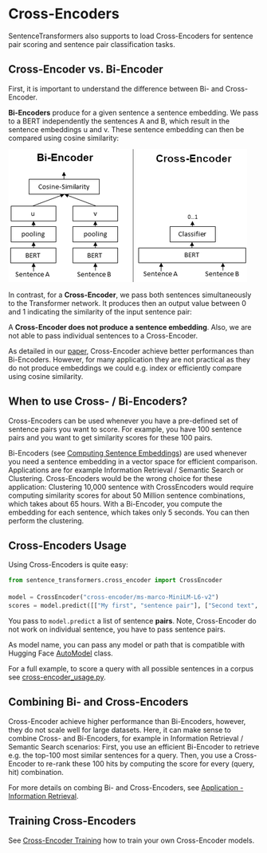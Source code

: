 # Cross-Encoders

SentenceTransformers also supports to load Cross-Encoders for sentence pair scoring and sentence pair classification tasks.

## Cross-Encoder vs. Bi-Encoder

First, it is important to understand the difference between Bi- and Cross-Encoder.

**Bi-Encoders** produce for a given sentence a sentence embedding. We pass to a BERT independently the sentences A and B, which result in the sentence embeddings u and v. These sentence embedding can then be compared using cosine similarity:

![BiEncoder](https://raw.githubusercontent.com/UKPLab/sentence-transformers/master/docs/img/Bi_vs_Cross-Encoder.png)

In contrast, for a **Cross-Encoder**, we pass both sentences simultaneously to the Transformer network. It produces then an output value between 0 and 1 indicating the similarity of the input sentence pair:

A **Cross-Encoder does not produce a sentence embedding**. Also, we are not able to pass individual sentences to a Cross-Encoder.

As detailed in our [paper](https://arxiv.org/abs/1908.10084), Cross-Encoder achieve better performances than Bi-Encoders. However, for many application they are not practical as they do not produce embeddings we could e.g. index or efficiently compare using cosine similarity.

## When to use Cross- / Bi-Encoders?

Cross-Encoders can be used whenever you have a pre-defined set of sentence pairs you want to score. For example, you have 100 sentence pairs and you want to get similarity scores for these 100 pairs.

Bi-Encoders (see [Computing Sentence Embeddings](../../sentence_transformer/applications/computing-embeddings/README.rst)) are used whenever you need a sentence embedding in a vector space for efficient comparison. Applications are for example Information Retrieval / Semantic Search or Clustering. Cross-Encoders would be the wrong choice for these application: Clustering 10,000 sentence with CrossEncoders would require computing similarity scores for about 50 Million sentence combinations, which takes about 65 hours. With a Bi-Encoder, you compute the embedding for each sentence, which takes only 5 seconds. You can then perform the clustering.

## Cross-Encoders Usage

Using Cross-Encoders is quite easy:

```python
from sentence_transformers.cross_encoder import CrossEncoder

model = CrossEncoder("cross-encoder/ms-marco-MiniLM-L6-v2")
scores = model.predict([["My first", "sentence pair"], ["Second text", "pair"]])
```

You pass to `model.predict` a list of sentence **pairs**. Note, Cross-Encoder do not work on individual sentence, you have to pass sentence pairs.

As model name, you can pass any model or path that is compatible with Hugging Face [AutoModel](https://huggingface.co/transformers/model_doc/auto.html) class.

For a full example, to score a query with all possible sentences in a corpus see [cross-encoder_usage.py](cross-encoder_usage.py).

## Combining Bi- and Cross-Encoders

Cross-Encoder achieve higher performance than Bi-Encoders, however, they do not scale well for large datasets. Here, it can make sense to combine Cross- and Bi-Encoders, for example in Information Retrieval / Semantic Search scenarios: First, you use an efficient Bi-Encoder to retrieve e.g. the top-100 most similar sentences for a query. Then, you use a Cross-Encoder to re-rank these 100 hits by computing the score for every (query, hit) combination.

For more details on combing Bi- and Cross-Encoders, see [Application - Information Retrieval](../../sentence_transformer/applications/retrieve_rerank/README.md).

## Training Cross-Encoders

See [Cross-Encoder Training](../../../docs/cross_encoder/training_overview.md) how to train your own Cross-Encoder models.
